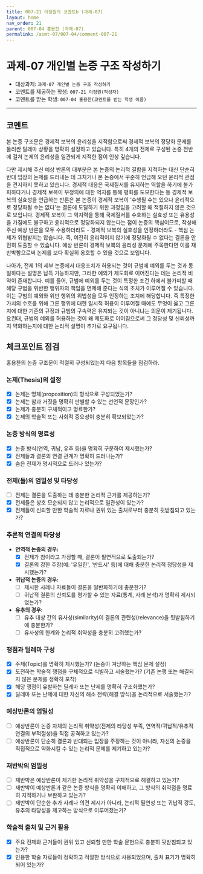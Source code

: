 ```yaml
---
title: 007-21 이정원의 코멘트b (과제-07) 
layout: home
nav_order: 21
parent: 007-04 홍용찬 (과제-07)
permalink: /asmt-07/007-04/comment-007-21
---
```


# 과제-07 개인별 논증 구조 작성하기

- 대상과제: `과제-07 개인별 논증 구조 작성하기`
- 코멘트를 제공하는 학생: `007-21 이정원(작성자)` 
- 코멘트를 받는 학생: `007-04 홍용찬(코멘트를 받는 학생 이름)` 

---

## 코멘트

본 논증 구조문은 경제적 보복의 윤리성을 지적함으로써 경제적 보복의 정당화 문제를 둘러싼 딜레마 상황을 명확히 설정하고 있습니다. 특히 4개의 전제로 구성된 논증 전반에 걸쳐 논제의 윤리성을 일관되게 지적한 점이 인상 깊습니다.

다만 제시해 주신 예상 반론의 대부분은 본 논증의 논리적 결함을 지적하는 대신 단순히 반대 입장의 논제를 드러내는 데 그치거나 본 논증에서 꾸준히 언급해 오던 윤리적 관점을 견지하지 못하고 있습니다. 경제적 대응은 국제질서를 유지하는 역할을 하기에 불가피하다거나 경제적 보복이 부정의에 대한 억지를 통해 평화를 도모한다는 등 경제적 보복의 실효성을 언급하는 반론은 본 논증이 경제적 보복이 ‘수행될 수는 있으나 윤리적으로 정당화될 수는 없다’는 결론에 도달하기 위한 과정임을 고려할 때 적절하지 않은 것으로 보입니다. 경제적 보복이 그 억지력을 통해 국제질서를 수호하는 실효성 또는 유용성을 가짐에도 불구하고 윤리적으로 정당화되지 않는다는 점이 논증의 핵심이므로, 작성해 주신 예상 반론을 모두 수용하더라도 - 경제적 보복의 실효성을 인정하더라도 - 핵심 논제가 위협받지는 않습니다. 즉, 여전히 윤리적이지 않기에 정당화될 수 없다는 결론을 안전히 도출할 수 있습니다. 예상 반론이 경제적 보복의 윤리성 문제에 주목한다면 이를 재반박함으로써 논제를 보다 확실히 옹호할 수 있을 것으로 보입니다.

나아가, 전제 1의 세부 논증에서 대응조치가 허용되는 것이 규범에 예외를 두는 것과 동일하다는 설명은 납득 가능하지만, 그러한 예외가 제도화로 이어진다는 데는 논리적 비약이 존재합니다. 예를 들어, 규범에 예외를 두는 것이 특정한 조건 하에서 불가피할 때 해당 규범을 위반한 행위자의 책임을 면제해 준다는 식의 조치가 이루어질 수 있습니다. 이는 규범의 예외와 위반 행위의 위법성을 모두 인정하는 조치에 해당합니다. 즉 특정한 가치의 수호를 위해 그른 행위에 대한 일시적 허용이 이루어질 때에도 무엇이 옳고 그른지에 대한 기존의 규정과 규범의 구속력은 유지되는 것이 아니냐는 의문이 제기됩니다. 요컨대, 규범의 예외를 허용하는 것이 왜 제도화로 이어짐으로써 그 정당성 및 신뢰성까지 약화하는지에 대한 논리적 설명이 추가로 요구됩니다.

## 체크포인트 점검

홍용찬의 논증 구조문이 적절히 구성되었는지 다음 항목들을 점검하라.

### **논제(Thesis)의 설정**
- [x] 논제는 명제(proposition)의 형식으로 구성되었는가?
- [x] 논제는 참과 거짓을 명확히 판별할 수 있는 선언적 문장인가?
- [x] 논제가 충분히 구체적이고 명료한가?
- [x] 논제의 학술적 또는 사회적 중요성이 충분히 확보되었는가?

### **논증 방식의 명료성**
- [x] 논증 방식(연역, 귀납, 유추 등)을 명확히 구분하여 제시했는가?
- [x] 전제들과 결론의 연결 관계가 명확히 드러나는가?
- [x] 숨은 전제가 명시적으로 드러나 있는가?

### **전제(들)의 엄밀성 및 타당성**
- [ ] 전제는 결론을 도출하는 데 충분한 논리적 근거를 제공하는가?
- [x] 전제들은 상호 모순되지 않고 논리적으로 일관성이 있는가?
- [x] 전제들이 신뢰할 만한 학술적 자료나 권위 있는 출처로부터 충분히 뒷받침되고 있는가?

### **추론적 연결의 타당성**
- **연역적 논증의 경우:**
  - [x] 전제가 참이라고 가정할 때, 결론이 필연적으로 도출되는가?
  - [x] 결론의 강한 주장(예: '유일한', '반드시' 등)에 대해 충분한 논리적 정당성을 제시했는가?

- **귀납적 논증의 경우:**
  - [ ] 제시한 사례나 자료들이 결론을 일반화하기에 충분한가?
  - [ ] 귀납적 결론의 신뢰도를 평가할 수 있는 자료(통계, 사례 분석)가 명확히 제시되었는가?

- **유추의 경우:**
  - [ ] 유추 대상 간의 유사성(similarity)이 결론의 관련성(relevance)을 뒷받침하기에 충분한가?
  - [ ] 유사성의 한계와 논리적 취약성을 충분히 고려했는가?

### **쟁점과 딜레마 구성**
- [x] 주제(Topic)를 명확히 제시했는가? (논증이 겨냥하는 핵심 문제 설정)
- [x] 도전하는 학술적 쟁점을 구체적으로 식별하고 서술했는가? (기존 논쟁 또는 해결되지 않은 문제를 정확히 포착)
- [x] 해당 쟁점이 유발하는 딜레마 또는 난제를 명확히 구조화했는가?
- [x] 딜레마 또는 난제에 대한 자신의 해소 전략(해결 방식)을 논리적으로 서술했는가?

### **예상반론의 엄밀성**
- [ ] 예상반론이 논증 자체의 논리적 취약성(전제의 타당성 부족, 연역적/귀납적/유추적 연결의 부적절성)을 직접 공격하고 있는가?
- [ ] 예상반론이 단순히 결론과 반대되는 입장을 주장하는 것이 아니라, 자신의 논증을 직접적으로 약화시킬 수 있는 논리적 문제를 제기하고 있는가?

### **재반박의 엄밀성**
- [ ] 재반박은 예상반론이 제기한 논리적 취약성을 구체적으로 해결하고 있는가?
- [ ] 재반박이 예상반론과 같은 논증 방식을 명확히 이해하고, 그 방식의 취약점을 명료히 지적하거나 보완하고 있는가?
- [ ] 재반박이 단순한 추가 사례나 의견 제시가 아니라, 논리적 필연성 또는 귀납적 강도, 유추의 타당성을 제고하는 방식으로 이루어졌는가?

### **학술적 출처 및 근거 활용**
- [x] 주요 전제와 근거들이 권위 있고 신뢰할 만한 학술 문헌으로 충분히 뒷받침되고 있는가?
- [x] 인용한 학술 자료들이 정확하고 적절한 방식으로 사용되었으며, 출처 표기가 명확히 되어 있는가?
